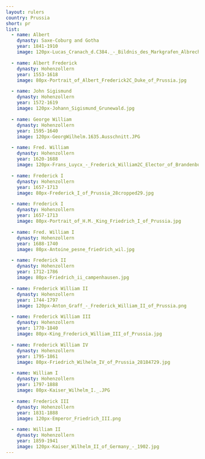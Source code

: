 ```yaml
---
layout: rulers
country: Prussia
short: pr
list:
  - name: Albert
    dynasty: Saxe-Coburg and Gotha
    year: 1841-1910
    image: 120px-Lucas_Cranach_d.C384._-_Bildnis_des_Markgrafen_Albrecht_von_Brandenburg-Ansbach_28Herzog_Anton_Ulrich-Museum29.jpg

  - name: Albert Frederick
    dynasty: Hohenzollern
    year: 1553-1618
    image: 80px-Portrait_of_Albert_Frederick2C_Duke_of_Prussia.jpg

  - name: John Sigismund
    dynasty: Hohenzollern
    year: 1572-1619
    image: 120px-Johann_Sigismund_Grunewald.jpg

  - name: George William
    dynasty: Hohenzollern
    year: 1595-1640
    image: 120px-GeorgWilhelm.1635.Ausschnitt.JPG

  - name: Fred. William
    dynasty: Hohenzollern
    year: 1620-1688
    image: 120px-Frans_Luycx_-_Frederick_William2C_Elector_of_Brandenburg2C_at_three-quarter-length.jpg

  - name: Frederick I
    dynasty: Hohenzollern
    year: 1657-1713
    image: 80px-Frederick_I_of_Prussia_28cropped29.jpg

  - name: Frederick I
    dynasty: Hohenzollern
    year: 1657-1713
    image: 80px-Portrait_of_H.M._King_Friedrich_I_of_Prussia.jpg

  - name: Fred. William I
    dynasty: Hohenzollern
    year: 1688-1740
    image: 80px-Antoine_pesne_friedrich_wil.jpg

  - name: Frederick II
    dynasty: Hohenzollern
    year: 1712-1786
    image: 80px-Friedrich_ii_campenhausen.jpg

  - name: Frederick William II
    dynasty: Hohenzollern
    year: 1744-1797
    image: 120px-Anton_Graff_-_Frederick_William_II_of_Prussia.png

  - name: Frederick William III
    dynasty: Hohenzollern
    year: 1770-1840
    image: 80px-King_Frederick_William_III_of_Prussia.jpg

  - name: Frederick William IV
    dynasty: Hohenzollern
    year: 1795-1861
    image: 80px-Friedrich_Wilhelm_IV_of_Prussia_28184729.jpg

  - name: William I
    dynasty: Hohenzollern
    year: 1797-1888
    image: 80px-Kaiser_Wilhelm_I._.JPG

  - name: Frederick III
    dynasty: Hohenzollern
    year: 1831-1888
    image: 120px-Emperor_Friedrich_III.png

  - name: William II
    dynasty: Hohenzollern
    year: 1859-1941
    image: 120px-Kaiser_Wilhelm_II_of_Germany_-_1902.jpg
---
```

